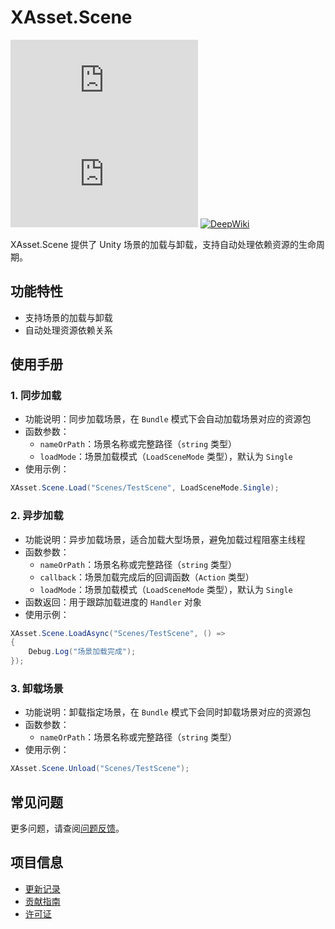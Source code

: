 # XAsset.Scene

[![Version](https://img.shields.io/npm/v/org.eframework.u3d.res)](https://www.npmjs.com/package/org.eframework.u3d.res)
[![Downloads](https://img.shields.io/npm/dm/org.eframework.u3d.res)](https://www.npmjs.com/package/org.eframework.u3d.res)
[![DeepWiki](https://img.shields.io/badge/DeepWiki-Explore-blue)](https://deepwiki.com/eframework-org/U3D.RES)

XAsset.Scene 提供了 Unity 场景的加载与卸载，支持自动处理依赖资源的生命周期。

## 功能特性

- 支持场景的加载与卸载
- 自动处理资源依赖关系

## 使用手册

### 1. 同步加载

- 功能说明：同步加载场景，在 `Bundle` 模式下会自动加载场景对应的资源包
- 函数参数：
  - `nameOrPath`：场景名称或完整路径（`string` 类型）
  - `loadMode`：场景加载模式（`LoadSceneMode` 类型），默认为 `Single`
- 使用示例：
```csharp
XAsset.Scene.Load("Scenes/TestScene", LoadSceneMode.Single);
```

### 2. 异步加载

- 功能说明：异步加载场景，适合加载大型场景，避免加载过程阻塞主线程
- 函数参数：
  - `nameOrPath`：场景名称或完整路径（`string` 类型）
  - `callback`：场景加载完成后的回调函数（`Action` 类型）
  - `loadMode`：场景加载模式（`LoadSceneMode` 类型），默认为 `Single`
- 函数返回：用于跟踪加载进度的 `Handler` 对象
- 使用示例：
```csharp
XAsset.Scene.LoadAsync("Scenes/TestScene", () =>
{
    Debug.Log("场景加载完成");
});
```

### 3. 卸载场景

- 功能说明：卸载指定场景，在 `Bundle` 模式下会同时卸载场景对应的资源包
- 函数参数：
  - `nameOrPath`：场景名称或完整路径（`string` 类型）
- 使用示例：
```csharp
XAsset.Scene.Unload("Scenes/TestScene");
```

## 常见问题

更多问题，请查阅[问题反馈](../CONTRIBUTING.md#问题反馈)。

## 项目信息

- [更新记录](../CHANGELOG.md)
- [贡献指南](../CONTRIBUTING.md)
- [许可证](../LICENSE.md)
